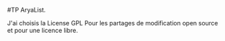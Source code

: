 #TP AryaList.

J'ai choisis la License GPL Pour les partages de modification open source et pour une licence libre.